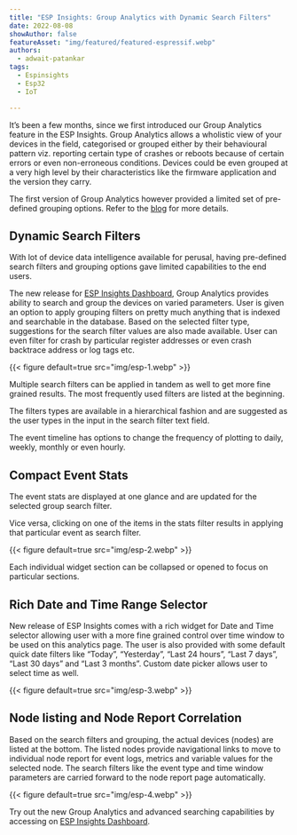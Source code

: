 ```yaml
---
title: "ESP Insights: Group Analytics with Dynamic Search Filters"
date: 2022-08-08
showAuthor: false
featureAsset: "img/featured/featured-espressif.webp"
authors:
  - adwait-patankar
tags:
  - Espinsights
  - Esp32
  - IoT

---
```

It’s been a few months, since we first introduced our Group Analytics feature in the ESP Insights. Group Analytics allows a wholistic view of your devices in the field, categorised or grouped either by their behavioural pattern viz. reporting certain type of crashes or reboots because of certain errors or even non-erroneous conditions. Devices could be even grouped at a very high level by their characteristics like the firmware application and the version they carry.

The first version of Group Analytics however provided a limited set of pre-defined grouping options. Refer to the [blog](https://www.espressif.com/en/news/ESP_Insights_New_Features) for more details.

## Dynamic Search Filters

With lot of device data intelligence available for perusal, having pre-defined search filters and grouping options gave limited capabilities to the end users.

The new release for [ESP Insights Dashboard](https://dashboard.insights.espressif.com), Group Analytics provides ability to search and group the devices on varied parameters. User is given an option to apply grouping filters on pretty much anything that is indexed and searchable in the database. Based on the selected filter type, suggestions for the search filter values are also made available. User can even filter for crash by particular register addresses or even crash backtrace address or log tags etc.

{{< figure
    default=true
    src="img/esp-1.webp"
    >}}

Multiple search filters can be applied in tandem as well to get more fine grained results. The most frequently used filters are listed at the beginning.

The filters types are available in a hierarchical fashion and are suggested as the user types in the input in the search filter text field.

The event timeline has options to change the frequency of plotting to daily, weekly, monthly or even hourly.

## Compact Event Stats

The event stats are displayed at one glance and are updated for the selected group search filter.

Vice versa, clicking on one of the items in the stats filter results in applying that particular event as search filter.

{{< figure
    default=true
    src="img/esp-2.webp"
    >}}

Each individual widget section can be collapsed or opened to focus on particular sections.

## Rich Date and Time Range Selector

New release of ESP Insights comes with a rich widget for Date and Time selector allowing user with a more fine grained control over time window to be used on this analytics page. The user is also provided with some default quick date filters like “Today”, “Yesterday”, “Last 24 hours”, “Last 7 days”, “Last 30 days” and “Last 3 months”. Custom date picker allows user to select time as well.

{{< figure
    default=true
    src="img/esp-3.webp"
    >}}

## Node listing and Node Report Correlation

Based on the search filters and grouping, the actual devices (nodes) are listed at the bottom. The listed nodes provide navigational links to move to individual node report for event logs, metrics and variable values for the selected node. The search filters like the event type and time window parameters are carried forward to the node report page automatically.

{{< figure
    default=true
    src="img/esp-4.webp"
    >}}

Try out the new Group Analytics and advanced searching capabilities by accessing on [ESP Insights Dashboard](https://dashboard.insights.espressif.com).
